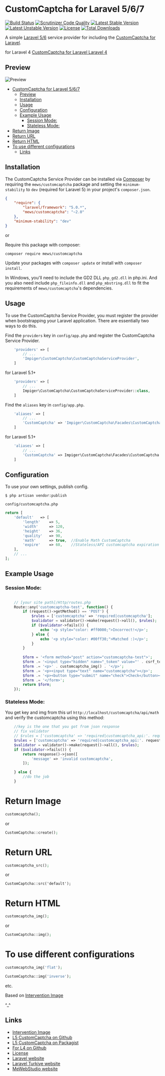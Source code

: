# CustomCaptcha for Laravel 5/6/7

[![Build Status](https://travis-ci.org/mewebstudio/customcaptcha.svg?branch=master)](https://travis-ci.org/mewebstudio/customcaptcha) [![Scrutinizer Code Quality](https://scrutinizer-ci.com/g/mewebstudio/customcaptcha/badges/quality-score.png?b=master)](https://scrutinizer-ci.com/g/mewebstudio/customcaptcha/?branch=master)
[![Latest Stable Version](https://poser.pugx.org/mews/customcaptcha/v/stable.svg)](https://packagist.org/packages/mews/customcaptcha)
[![Latest Unstable Version](https://poser.pugx.org/mews/customcaptcha/v/unstable.svg)](https://packagist.org/packages/mews/customcaptcha)
[![License](https://poser.pugx.org/mews/customcaptcha/license.svg)](https://packagist.org/packages/mews/customcaptcha)
[![Total Downloads](https://poser.pugx.org/mews/customcaptcha/downloads.svg)](https://packagist.org/packages/mews/customcaptcha)

A simple [Laravel 5/6](http://www.laravel.com/) service provider for including the [CustomCaptcha for Laravel](https://github.com/mewebstudio/customcaptcha).

for Laravel 4 [CustomCaptcha for Laravel Laravel 4](https://github.com/mewebstudio/customcaptcha/tree/master-l4)

## Preview
![Preview](https://image.ibb.co/kZxMLm/image.png)

- [CustomCaptcha for Laravel 5/6/7](#customcaptcha-for-laravel-5-6-7)
  * [Preview](#preview)
  * [Installation](#installation)
  * [Usage](#usage)
  * [Configuration](#configuration)
  * [Example Usage](#example-usage)
    + [Session Mode:](#session-mode-)
    + [Stateless Mode:](#stateless-mode-)
- [Return Image](#return-image)
- [Return URL](#return-url)
- [Return HTML](#return-html)
- [To use different configurations](#to-use-different-configurations)
  * [Links](#links)
  
## Installation

The CustomCaptcha Service Provider can be installed via [Composer](http://getcomposer.org) by requiring the
`mews/customcaptcha` package and setting the `minimum-stability` to `dev` (required for Laravel 5) in your
project's `composer.json`.

```json
{
    "require": {
        "laravel/framework": "5.0.*",
        "mews/customcaptcha": "~2.0"
    },
    "minimum-stability": "dev"
}
```

or

Require this package with composer:
```
composer require mews/customcaptcha
```

Update your packages with ```composer update``` or install with ```composer install```.

In Windows, you'll need to include the GD2 DLL `php_gd2.dll` in php.ini. And you also need include `php_fileinfo.dll` and `php_mbstring.dll` to fit the requirements of `mews/customcaptcha`'s dependencies.




## Usage

To use the CustomCaptcha Service Provider, you must register the provider when bootstrapping your Laravel application. There are
essentially two ways to do this.

Find the `providers` key in `config/app.php` and register the CustomCaptcha Service Provider.

```php
    'providers' => [
        // ...
        'Impiger\CustomCaptcha\CustomCaptchaServiceProvider',
    ]
```
for Laravel 5.1+
```php
    'providers' => [
        // ...
        Impiger\CustomCaptcha\CustomCaptchaServiceProvider::class,
    ]
```

Find the `aliases` key in `config/app.php`.

```php
    'aliases' => [
        // ...
        'CustomCaptcha' => 'Impiger\CustomCaptcha\Facades\CustomCaptcha',
    ]
```
for Laravel 5.1+
```php
    'aliases' => [
        // ...
        'CustomCaptcha' => Impiger\CustomCaptcha\Facades\CustomCaptcha::class,
    ]
```

## Configuration

To use your own settings, publish config.

```$ php artisan vendor:publish```

`config/customcaptcha.php`

```php
return [
    'default'   => [
        'length'    => 5,
        'width'     => 120,
        'height'    => 36,
        'quality'   => 90,
        'math'      => true,  //Enable Math CustomCaptcha
        'expire'    => 60,    //Stateless/API customcaptcha expiration
    ],
    // ...
];
```

## Example Usage
### Session Mode:
```php

    // [your site path]/Http/routes.php
    Route::any('customcaptcha-test', function() {
        if (request()->getMethod() == 'POST') {
            $rules = ['customcaptcha' => 'required|customcaptcha'];
            $validator = validator()->make(request()->all(), $rules);
            if ($validator->fails()) {
                echo '<p style="color: #ff0000;">Incorrect!</p>';
            } else {
                echo '<p style="color: #00ff30;">Matched :)</p>';
            }
        }
    
        $form = '<form method="post" action="customcaptcha-test">';
        $form .= '<input type="hidden" name="_token" value="' . csrf_token() . '">';
        $form .= '<p>' . customcaptcha_img() . '</p>';
        $form .= '<p><input type="text" name="customcaptcha"></p>';
        $form .= '<p><button type="submit" name="check">Check</button></p>';
        $form .= '</form>';
        return $form;
    });
```
### Stateless Mode:
You get key and img from this url
`http://localhost/customcaptcha/api/math`
and verify the customcaptcha using this method:
```php
    //key is the one that you got from json response
    // fix validator
    // $rules = ['customcaptcha' => 'required|customcaptcha_api:'. request('key')];
    $rules = ['customcaptcha' => 'required|customcaptcha_api:'. request('key') . ',math'];
    $validator = validator()->make(request()->all(), $rules);
    if ($validator->fails()) {
        return response()->json([
            'message' => 'invalid customcaptcha',
        ]);

    } else {
        //do the job
    }
```

# Return Image
```php
customcaptcha();
```
or
```php
CustomCaptcha::create();
```


# Return URL
```php
customcaptcha_src();
```
or
```
CustomCaptcha::src('default');
```

# Return HTML
```php
customcaptcha_img();
```
or
```php
CustomCaptcha::img();
```

# To use different configurations
```php
customcaptcha_img('flat');

CustomCaptcha::img('inverse');
```
etc.

Based on [Intervention Image](https://github.com/Intervention/image)

^_^

## Links
* [Intervention Image](https://github.com/Intervention/image)
* [L5 CustomCaptcha on Github](https://github.com/mewebstudio/customcaptcha)
* [L5 CustomCaptcha on Packagist](https://packagist.org/packages/mews/customcaptcha)
* [For L4 on Github](https://github.com/mewebstudio/customcaptcha/tree/master-l4)
* [License](http://www.opensource.org/licenses/mit-license.php)
* [Laravel website](http://laravel.com)
* [Laravel Turkiye website](http://www.laravel.gen.tr)
* [MeWebStudio website](http://www.mewebstudio.com)
